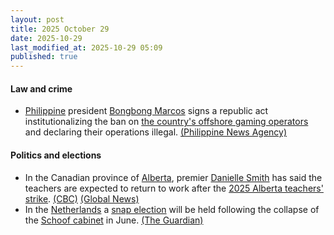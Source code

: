 ```yaml
---
layout: post
title: 2025 October 29
date: 2025-10-29
last_modified_at: 2025-10-29 05:09
published: true
---
```



#### Law and crime

* [Philippine](https://en.wikipedia.org/wiki/Philippines "Philippines") president [Bongbong Marcos](https://en.wikipedia.org/wiki/Bongbong_Marcos "Bongbong Marcos") signs a republic act institutionalizing the ban on [the country's offshore gaming operators](https://en.wikipedia.org/wiki/Philippine_offshore_gaming_operator "Philippine offshore gaming operator") and declaring their operations illegal. [(Philippine News Agency)](https://www.pna.gov.ph/articles/1262062)

#### Politics and elections

* In the Canadian province of [Alberta](https://en.wikipedia.org/wiki/Alberta "Alberta"), premier [Danielle Smith](https://en.wikipedia.org/wiki/Danielle_Smith "Danielle Smith") has said the teachers are expected to return to work after the [2025 Alberta teachers' strike](https://en.wikipedia.org/wiki/2025_Alberta_teachers%27_strike "2025 Alberta teachers' strike"). [(CBC)](https://www.cbc.ca/news/canada/edmonton/alberta-teachers-back-to-work-bill-9.6955558) [(Global News)](https://globalnews.ca/news/11497842/alberta-passes-bill-end-teacher-strike/)
* In the [Netherlands](https://en.wikipedia.org/wiki/Netherlands "Netherlands") a [snap election](https://en.wikipedia.org/wiki/2025_Dutch_general_election "2025 Dutch general election") will be held following the collapse of the [Schoof cabinet](https://en.wikipedia.org/wiki/Schoof_cabinet "Schoof cabinet") in June. [(The Guardian)](https://www.theguardian.com/world/2025/oct/28/netherlands-polls-geert-wilders-faces-political-isolation)
